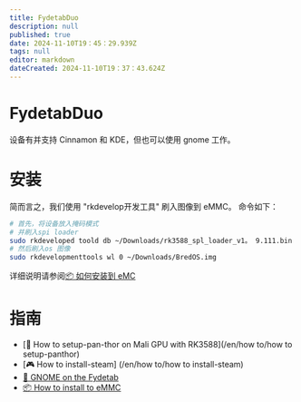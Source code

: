 ```yaml
---
title: FydetabDuo
description: null
published: true
date: 2024-11-10T19：45：29.939Z
tags: null
editor: markdown
dateCreated: 2024-11-10T19：37：43.624Z
---
```


# FydetabDuo

设备有并支持 Cinnamon 和 KDE，但也可以使用 gnome 工作。

# 安装

简而言之，我们使用 "rkdevelop开发工具" 刷入图像到 eMMC。 命令如下：

```bash
# 首先，将设备放入掩码模式
# 并刷入spi loader
sudo rkdeveloped toold db ~/Downloads/rk3588_spl_loader_v1。 9.111.bin
# 然后刷入os 图像
sudo rkdevelopmenttools wl 0 ~/Downloads/BredOS.img
```

详细说明请参阅[📦 如何安装到 eMC](https://wiki.fydetabduo.com/os-release-board/BredOS/BredOS-intro)

# 指南

- [🐾 How to setup-pan-thor on Mali GPU with RK3588](/en/how to/how to setup-panthor)
- [🎮 How to install-steam] (/en/how to/how to install-steam)
- [🦶 GNOME on the Fydetab](/fydetab-duo/gnome)
- [📦 How to install to eMMC](https://wiki.fydetabduo.com/os-release-board/BredOS/BredOS-intro)
